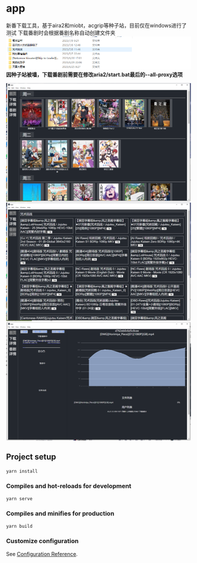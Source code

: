# app
新番下载工具，基于aira2和miobt，acgrip等种子站，目前仅在windows进行了测试
下载番剧时会根据番剧名称自动创建文件夹
![image text](https://raw.githubusercontent.com/LinneRELLa/ROT/master/imgs/readme4.png)
__因种子站被墙，下载番剧前需要在修改aria2/start.bat最后的--all-proxy选项__

![image text](https://raw.githubusercontent.com/LinneRELLa/ROT/master/imgs/readme1.png)
![image text](https://raw.githubusercontent.com/LinneRELLa/ROT/master/imgs/readme2.png)
![image text](https://raw.githubusercontent.com/LinneRELLa/ROT/master/imgs/readme3.png)


## Project setup
```
yarn install
```

### Compiles and hot-reloads for development
```
yarn serve
```

### Compiles and minifies for production
```
yarn build
```

### Customize configuration
See [Configuration Reference](https://cli.vuejs.org/config/).
